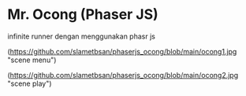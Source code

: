# Mr. Ocong (Phaser JS)
infinite runner dengan menggunakan phasr js

(https://github.com/slametbsan/phaserjs_ocong/blob/main/ocong1.jpg "scene menu")

(https://github.com/slametbsan/phaserjs_ocong/blob/main/ocong2.jpg "scene play")

